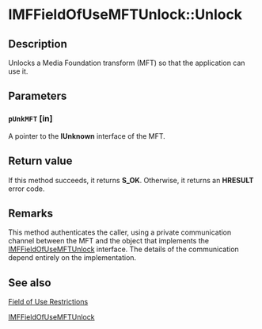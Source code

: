 # IMFFieldOfUseMFTUnlock::Unlock

## Description

Unlocks a Media Foundation transform (MFT) so that the application can use it.

## Parameters

### `pUnkMFT` [in]

A pointer to the **IUnknown** interface of the MFT.

## Return value

If this method succeeds, it returns **S_OK**. Otherwise, it returns an **HRESULT** error code.

## Remarks

This method authenticates the caller, using a private communication channel between the MFT and the object that implements the [IMFFieldOfUseMFTUnlock](https://learn.microsoft.com/windows/desktop/api/mfidl/nn-mfidl-imffieldofusemftunlock) interface. The details of the communication depend entirely on the implementation.

## See also

[Field of Use Restrictions](https://learn.microsoft.com/windows/desktop/medfound/field-of-use-restrictions)

[IMFFieldOfUseMFTUnlock](https://learn.microsoft.com/windows/desktop/api/mfidl/nn-mfidl-imffieldofusemftunlock)